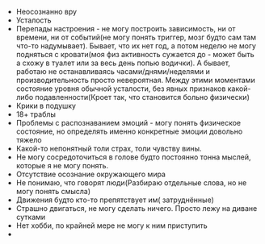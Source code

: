 * Неосознанно вру
* Усталость
* Перепады настроения - не могу построить зависимость, ни от времени, ни от событий(не могу понять триггер, мозг будто сам там что-то надумывает). Бывает, что их нет год, а потом неделю не могу подняться с кровати(моя физ активность сужается до - может быть а схожу в туалет или за весь день попью водички). А бывает, работаю не останавливаясь часами/днями/неделями и производительность просто невероятная. Между этими моментами состояние уровня обычной усталости, без явных признаков какой-либо подавленности(Кроет так, что становится больно физически)
* Крики в подушку
* 18+ траблы
* Проблемы с распознаванием эмоций - могу понять физическое состояние, но определять именно конкретные эмоции довольно тяжело
* Какой-то непонятный толи страх, толи чувству вины.
* Не могу сосредоточиться в голове будто постоянно тонна мыслей, которые я не могу понять.
* Отсутствие осознание окружающего мира
* Не понимаю, что говорят люди(Разбираю отдельные слова, но не могу понять смысла)
* Движения будто кто-то препятствует им( затруднённые)
* Страшно двигаться, не могу сделать ничего. Просто лежу на диване сутками
* Нет хобби, по крайней мере не могу к ним приступить
* 